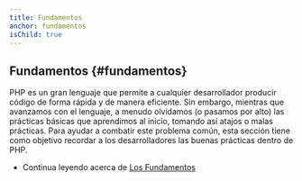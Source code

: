 ```yaml
---
title: Fundamentos
anchor: fundamentos
isChild: true
---
```


## Fundamentos {#fundamentos}

PHP es un gran lenguaje que permite a cualquier desarrollador producir código de forma rápida y de manera eficiente.
Sin embargo, mientras que avanzamos con el lenguaje, a menudo olvidamos (o pasamos por alto) las prácticas básicas que
aprendimos al inicio, tomando así atajos o malas prácticas. Para ayudar a combatir este problema común, esta sección
tiene como objetivo recordar a los desarrolladores las buenas prácticas dentro de PHP.

* Continua leyendo acerca de [Los Fundamentos](./pages/The-Basics.html)
